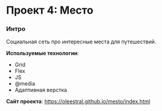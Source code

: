 # Проект 4: Место

### Интро

Социальная сеть про интересные места для путешествий.

**Используемые технологии**:
* Grid
* Flex
* JS
* @media
* Адаптивная верстка

**Сайт проекта**: https://oleestral.github.io/mesto/index.html
